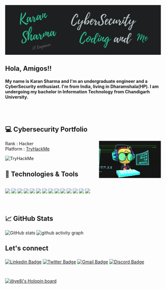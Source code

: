  <br> <br>[![Header](https://github.com/karanS08/karanS08/blob/main/header2.png "Header")](https://karanS08.me)
<h2>Hola, Amigos!!</h2>


#### My name is Karan Sharma and I'm an undergraduate engineer and a CyberSecurity enthusiast. I'm from India, living in Dharamshala(HP). I am undergoing my bachelor in Information Technology from Chandigarh University.  <br> <br>





</h4><br>

## 💻 Cybersecurity Portfolio 

<img align="right" src="https://github.com/karanS08/karanS08/blob/main/giphy.gif" width="200" height="120" >

Rank : Hacker <br>
Platform : <a href="https://tryhackme.com/p/karanS08">TryHackMe</a>

<img src="https://tryhackme-badges.s3.amazonaws.com/karanS08.png" alt="TryHackMe">  



## 🔧 Technologies & Tools
<!-- ![](https://img.shields.io/badge/OS-Linux-informational?style=flat&logo=linux&logoColor=white&color=2bbc8a)
![](https://img.shields.io/badge/Editor-VScode-informational?style=flat&logo=int&logoColor=white&color=2bbc8a)
![](https://img.shields.io/badge/Code-Python-informational?style=flat&logo=python&logoColor=white&color=2bbc8a)
![](https://img.shields.io/badge/Shell-Bash-informational?style=flat&logo=gnu-bash&logoColor=white&color=2bbc8a)
 -->
 <br>
 <div>
 <img src = "https://github.com/karanS08/devicon/blob/master/icons/bash/bash-plain.svg" width="40px">
 <img src = "https://github.com/karanS08/devicon/blob/master/icons/c/c-plain.svg" width="40px">
 <img src = "https://github.com/karanS08/devicon/blob/master/icons/debian/debian-original.svg" width="40px">
 <img src = "https://github.com/karanS08/devicon/blob/master/icons/linux/linux-original.svg" width="40px">
 <img src = "https://github.com/karanS08/devicon/blob/master/icons/nodejs/nodejs-plain.svg" width="40px">
 <img src = "https://github.com/karanS08/devicon/blob/master/icons/python/python-plain.svg" width="40px">
 <img src = "https://github.com/karanS08/devicon/blob/master/icons/ubuntu/ubuntu-plain.svg" width="40px">
 <img src = "https://github.com/karanS08/devicon/blob/master/icons/vscode/vscode-original.svg" width="40px">
 <img src = "https://github.com/karanS08/devicon/blob/master/icons/arduino/arduino-original.svg" width="40px">
 <img src = "https://github.com/karanS08/devicon/blob/master/icons/atom/atom-original.svg" width="40px">
 <img src = "https://github.com/karanS08/devicon/blob/master/icons/docker/docker-original.svg" width="40px">
 <img src = "https://github.com/karanS08/devicon/blob/master/icons/html5/html5-original.svg" width="40px">
 <img src = "https://github.com/karanS08/devicon/blob/master/icons/java/java-plain.svg" width="40px">
 <img src = "https://github.com/karanS08/devicon/blob/master/icons/javascript/javascript-plain.svg" width="40px">
 </div>
 <br> 
   <br>
  
## &#x1f4c8; GitHub Stats


![GitHub stats](https://github-readme-stats.vercel.app/api?username=karanS08&show_icons=true&bg_color=0d1117&hide_border=true&text_color=2bbc8a&title_color=becacc&icon_color=666666)
![ github activity graph](https://activity-graph.herokuapp.com/graph?username=karanS08&bg_color=0d1117&color=2bbc8a&line=becacc&point=666666&area=true&hide_border=true)


## Let's connect <h3>
 
[![Linkedin Badge](https://img.shields.io/badge/Linkdin-Karan-success)](https://www.linkedin.com/in/karan-sharma-17831b202/)
[![Twitter Badge](https://img.shields.io/badge/Twitter-Sharma_karan8-success)](https://twitter.com/Sharma_karan8)
[![Gmail Badge](https://img.shields.io/badge/Gmail-0802karanS%40gmail.com-success)](mailto:0802karanS@gmail.com)
[![Discord Badge](https://img.shields.io/badge/Discord-Ye8i-success)](https://discordapp.com/users/690065885561356465/)
</h3><br>

[![@ye8i's Holopin board](https://holopin.io/api/user/board?user=ye8i)](https://holopin.io/@ye8i)
